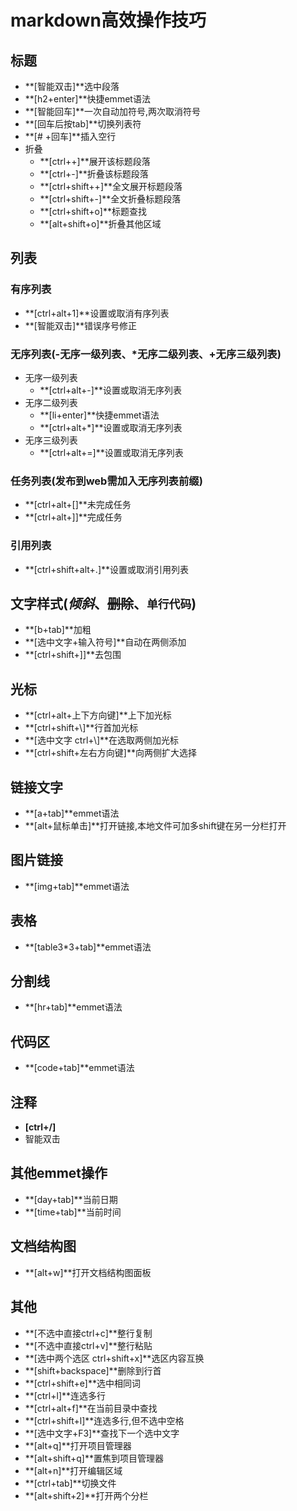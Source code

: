 # markdown高效操作技巧

## 标题
- **[智能双击]**选中段落
- **[h2+enter]**快捷emmet语法
- **[智能回车]**一次自动加符号,两次取消符号
- **[回车后按tab]**切换列表符
- **[# +回车]**插入空行
- 折叠
	* **[ctrl++]**展开该标题段落 
	* **[ctrl+-]**折叠该标题段落
	* **[ctrl+shift++]**全文展开标题段落
	* **[ctrl+shift+-]**全文折叠标题段落
	* **[ctrl+shift+o]**标题查找
	* **[alt+shift+o]**折叠其他区域

## 列表
### 有序列表
- **[ctrl+alt+1]**设置或取消有序列表
- **[智能双击]**错误序号修正

### 无序列表(-无序一级列表、*无序二级列表、+无序三级列表)
- 无序一级列表
	* **[ctrl+alt+-]**设置或取消无序列表
- 无序二级列表
	* **[li+enter]**快捷emmet语法
	* **[ctrl+alt+*]**设置或取消无序列表
- 无序三级列表
	* **[ctrl+alt+=]**设置或取消无序列表

### 任务列表(发布到web需加入无序列表前缀)
- **[ctrl+alt+[]**未完成任务
- **[ctrl+alt+]]**完成任务

### 引用列表
- **[ctrl+shift+alt+.]**设置或取消引用列表

## 文字样式(_倾斜_、~~删除~~、```单行代码```)
- **[b+tab]**加粗
- **[选中文字+输入符号]**自动在两侧添加
- **[ctrl+shift+]]**去包围

## 光标
- **[ctrl+alt+上下方向键]**上下加光标
- **[ctrl+shift+\\]**行首加光标
- **[选中文字 ctrl+\\]**在选取两侧加光标
- **[ctrl+shift+左右方向键]**向两侧扩大选择

## 链接文字
- **[a+tab]**emmet语法
- **[alt+鼠标单击]**打开链接,本地文件可加多shift键在另一分栏打开

## 图片链接
- **[img+tab]**emmet语法

## 表格
- **[table3*3+tab]**emmet语法

## 分割线
- **[hr+tab]**emmet语法

## 代码区
- **[code+tab]**emmet语法

## 注释
- **[ctrl+/]**
- 智能双击

## 其他emmet操作
- **[day+tab]**当前日期
- **[time+tab]**当前时间

## 文档结构图
- **[alt+w]**打开文档结构图面板

## 其他
- **[不选中直接ctrl+c]**整行复制
- **[不选中直接ctrl+v]**整行粘贴
- **[选中两个选区 ctrl+shift+x]**选区内容互换
- **[shift+backspace]**删除到行首
- **[ctrl+shift+e]**选中相同词
- **[ctrl+l]**连选多行
- **[ctrl+alt+f]**在当前目录中查找
- **[ctrl+shift+l]**连选多行,但不选中空格
- **[选中文字+F3]**查找下一个选中文字
- **[alt+q]**打开项目管理器
- **[alt+shift+q]**置焦到项目管理器
- **[alt+n]**打开编辑区域
- **[ctrl+tab]**切换文件
- **[alt+shift+2]**打开两个分栏